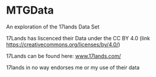 # MTGData
An exploration of the 17lands Data Set

17Lands has liscenced their Data under the CC BY 4.0 (link https://creativecommons.org/licenses/by/4.0/)

17Lands can be found here: www.17lands.com/

17lands in no way endorses me or my use of their data
